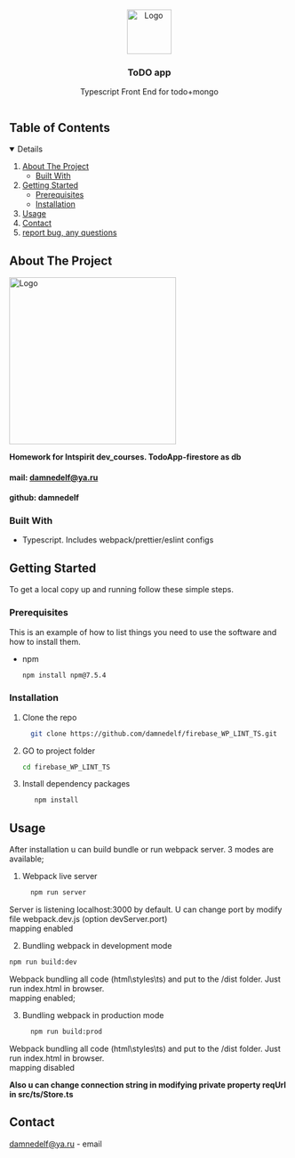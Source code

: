 <br />
<p align="center">
  <a href="https://github.com/damnedelf/firebase_WP_LINT_TS.git">
    <img src="src/assets/img/logo.png" alt="Logo" width="80" height="80">
  </a>

  <h3 align="center">ToDO app</h3>

  <p align="center">
   Typescript Front End for todo+mongo
    <br />
    
  </p>
</p>

  <summary><h2 style="display: inline-block">Table of Contents</h2></summary>
  <details open="open">
  <ol>
    <li>
      <a href="#about-the-project">About The Project</a>
      <ul>
        <li><a href="#built-with">Built With</a></li>
      </ul>
    </li>
    <li>
      <a href="#getting-started">Getting Started</a>
      <ul>
        <li><a href="#prerequisites">Prerequisites</a></li>
        <li><a href="#installation">Installation</a></li>
      </ul>
    </li>
    <li><a href="#usage">Usage</a></li>
    <li><a href="#contact">Contact</a></li>
    <li><a href="https://github.com/damnedelf/firebase_WP_LINT_TS/issues">report bug, any questions</a></li>
  </ol>
</details>

## About The Project

  <a href="https://github.com/damnedelf/todo_front_ts.git">
     <img src="src/assets/img/screenShotProj.png" alt="Logo" width="auto" height="300px">
  </a>

**Homework for Intspirit dev_courses. TodoApp-firestore as db**

#### mail: damnedelf@ya.ru

#### github: damnedelf

### Built With

- Typescript. Includes webpack/prettier/eslint configs

## Getting Started

To get a local copy up and running follow these simple steps.

### Prerequisites

This is an example of how to list things you need to use the software and how to install them.

- npm
  ```sh
  npm install npm@7.5.4
  ```

### Installation

1. Clone the repo
   ```sh
     git clone https://github.com/damnedelf/firebase_WP_LINT_TS.git
   ```
2. GO to project folder
   ```sh
   cd firebase_WP_LINT_TS
   ```
3. Install dependency packages
   ```sh
      npm install
   ```

## Usage

After installation u can build bundle or run webpack server.
3 modes are available;

1. Webpack live server
   ```sh
     npm run server
   ```

Server is listening localhost:3000 by default. U can change port by modify file webpack.dev.js (option devServer.port)
<br />
mapping enabled

2. Bundling webpack in development mode

```sh
npm run build:dev
```

Webpack bundling all code (html\styles\ts) and put to the /dist folder. Just run index.html in browser.
<br />
mapping enabled;

3. Bundling webpack in production mode
   ```sh
     npm run build:prod
   ```

Webpack bundling all code (html\styles\ts) and put to the /dist folder. Just run index.html in browser.
<br />
mapping disabled

**Also u can change connection string in modifying private property reqUrl in src/ts/Store.ts**

## Contact

damnedelf@ya.ru - email
